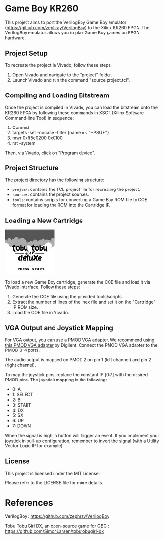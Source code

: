 # Game Boy KR260

This project aims to port the VerilogBoy Game Boy emulator (https://github.com/zephray/VerilogBoy) to the Xilinx KR260 FPGA. The VerilogBoy emulator allows you to play Game Boy games on FPGA hardware.

## Project Setup

To recreate the project in Vivado, follow these steps:

1. Open Vivado and navigate to the "project" folder.
2. Launch Vivado and run the command "source project.tcl".

## Compiling and Loading Bitstream

Once the project is compiled in Vivado, you can load the bitstream onto the KR260 FPGA by following these commands in XSCT (Xilinx Software Command-line Tool) in sequence:

1. Connect
2. targets -set -nocase -filter {name =~ "\*PSU\*"}
3. mwr 0xff5e0200 0x0100
4. rst -system

Then, via Vivado, click on "Program device".

## Project Structure

The project directory has the following structure:

- `project`: contains the TCL project file for recreating the project.
- `sources`: contains the project sources.
- `tools`: contains scripts for converting a Game Boy ROM file to COE format for loading the ROM into the Cartridge IP.

## Loading a New Cartridge

![Tobu Tobu deluxe](assets/Tobu_Tobu_Girl_Deluxe.webp)


To load a new Game Boy cartridge, generate the COE file and load it via Vivado interface. Follow these steps:

1. Generate the COE file using the provided tools/scripts.
2. Extract the number of lines of the .hex file and set it on the "Cartridge" IP ROM size. 
3. Load the COE file in Vivado.

## VGA Output and Joystick Mapping

For VGA output, you can use a PMOD VGA adapter. We recommend using [this PMOD VGA adapter](https://digilent.com/shop/pmod-vga-video-graphics-array/) by Digilent. Connect the PMOD VGA adapter to the PMOD 3-4 ports.

The audio output is mapped on PMOD 2 on pin 1 (left channel) and pin 2 (right channel).

To map the joystick pins, replace the constant IP [0:7] with the desired PMOD pins.
The joystick mapping is the following:
- 0: A 
- 1: SELECT
- 2: B
- 3: START
- 4: DX
- 5: SX
- 6: UP
- 7: DOWN

When the signal is high, a button will trigger an event. If you implement your joystick in pull-up configuration, remember to invert the signal (with a Utility Vector Logic IP for example)

## License

This project is licensed under the MIT License.

Please refer to the LICENSE file for more details.

# References

VerilogBoy : https://github.com/zephray/VerilogBoy

Tobu Tobu Girl DX, an open-source game for GBC : https://github.com/SimonLarsen/tobutobugirl-dx
